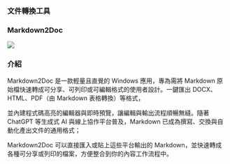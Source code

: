 ### 文件轉換工具
### Markdown2Doc 

![](https://raw.githubusercontent.com/blackbryant/Markdown2Doc/refs/heads/main/Markdown2Doc/favicon.ico)

### 介紹

Markdown2Doc 是一款輕量且直覺的 Windows 應用，專為需將 Markdown 原始檔快速轉成可分享、可列印或可編輯格式的使用者設計。一鍵匯出 DOCX、HTML、PDF（由 Markdown 表格轉換）等格式，

並內建程式碼高亮的編輯器與即時預覽，讓編輯與輸出流程順暢無縫。隨著 ChatGPT 等生成式 AI 與線上協作平台普及，Markdown 已成為撰寫、交換與自動化產出文件的通用格式；

Markdown2Doc 可以直接匯入或貼上這些平台輸出的 Markdown，並快速轉成各種可分享或列印的檔案，方便整合到你的內容工作流程中。




